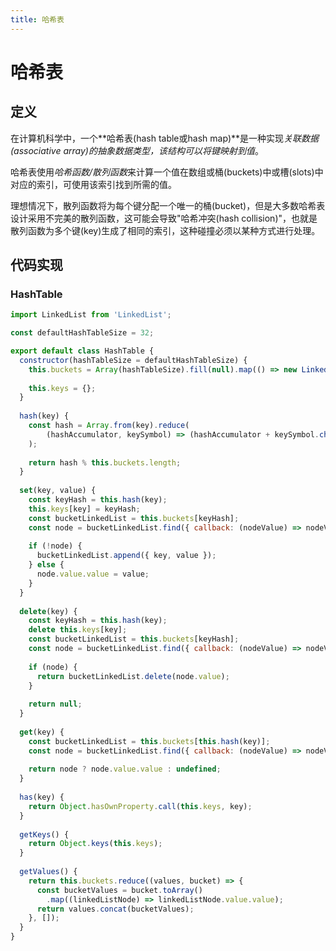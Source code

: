 ```yaml
---
title: 哈希表
---
```


# 哈希表

## 定义

在计算机科学中，一个**哈希表(hash table或hash map)**是一种实现*关联数据(associative array)*的抽象数据类型，该结构可以将*键映射到值*。

哈希表使用*哈希函数/散列函数*来计算一个值在数组或桶(buckets)中或槽(slots)中对应的索引，可使用该索引找到所需的值。

理想情况下，散列函数将为每个键分配一个唯一的桶(bucket)，但是大多数哈希表设计采用不完美的散列函数，这可能会导致"哈希冲突(hash collision)"，也就是散列函数为多个键(key)生成了相同的索引，这种碰撞必须以某种方式进行处理。

## 代码实现

### HashTable

```js
import LinkedList from 'LinkedList';

const defaultHashTableSize = 32;

export default class HashTable {
  constructor(hashTableSize = defaultHashTableSize) {
    this.buckets = Array(hashTableSize).fill(null).map(() => new LinkedList());
    
    this.keys = {};
  }
  
  hash(key) {
    const hash = Array.from(key).reduce(
    	(hashAccumulator, keySymbol) => (hashAccumulator + keySymbol.charCodeAt(0)),
    );
    
    return hash % this.buckets.length;
  }
  
  set(key, value) {
    const keyHash = this.hash(key);
    this.keys[key] = keyHash;
    const bucketLinkedList = this.buckets[keyHash];
    const node = bucketLinkedList.find({ callback: (nodeValue) => nodeValue.key === key });
    
    if (!node) {
      bucketLinkedList.append({ key, value });
    } else {
      node.value.value = value;
    }
  }
  
  delete(key) {
    const keyHash = this.hash(key);
    delete this.keys[key];
    const bucketLinkedList = this.buckets[keyHash];
    const node = bucketLinkedList.find({ callback: (nodeValue) => nodeValue.key === key });
    
    if (node) {
      return bucketLinkedList.delete(node.value);
    }
    
    return null;
  }
  
  get(key) {
    const bucketLinkedList = this.buckets[this.hash(key)];
    const node = bucketLinkedList.find({ callback: (nodeValue) => nodeValue.key === key });
    
    return node ? node.value.value : undefined;
  }
  
  has(key) {
    return Object.hasOwnProperty.call(this.keys, key);
  }
  
  getKeys() {
    return Object.keys(this.keys);
  }
  
  getValues() {
    return this.buckets.reduce((values, bucket) => {
      const bucketValues = bucket.toArray()
      	.map((linkedListNode) => linkedListNode.value.value);
      return values.concat(bucketValues);
    }, []);
  }
}
```


